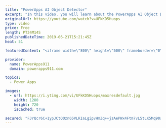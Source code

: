 ```yaml
---
title: "PowerApps AI Object Detector"
excerpt: "In this video, you will learn about the PowerApps AI Object Detector. And not just a quick demo app but we will dive into how to make a production level model and talk about how to refine it with error reporting. So very cool.   Video on PowerApps Email Attachments https://www.youtube.com/watch?v=V3feURQfY3M"
originalUrl: https://youtube.com/watch?v=UFkKD5Huops
type: video
price: Free
length: PT34M14S
publishedDateTime: 2019-06-21T15:21:45Z
heat: 51

featuredContent: "<iframe width=\"800\" height=\"500\" frameborder=\"0\" src=\"https://www.youtube.com/embed/UFkKD5Huops\" allow=\"accelerometer; autoplay; encrypted-media; gyroscope; picture-in-picture\" allowfullscreen></iframe>"

provider:
  name: PowerApps911
  domain: powerapps911.com

topics:
  - Power Apps

images:
  - url: https://i.ytimg.com/vi/UFkKD5Huops/maxresdefault.jpg
    width: 1280
    height: 720
    isCached: true

secured: "FJrQcr6C+1ypJCtQOzn65VLRIaLgipvHmZq++jzAePWx4Ftm7vL5tLK5Mq90sBly21ael2ofjhL47bEc7CyMgPC6tY6m7lgCsbWQXcuDRfuP+BcGhbA0s9A3GETRlBMQkDQWCT7xgOsVgl4xrEHFgYH1LqrASYk/TRj2E5M4mfxrb2Jfv2QYmQOJVp9goOoMBguCJk0QVR7SBImVmg71TuggkJJdAVdcHjWgsHy/fXtEw3NUgcNz9nz93CS4+EqLSaFvWnLzPoLyVeMWwpEqg5hxMkLACQrzkvw7wpzcrka/iYOiFqiOzn4F3JZ8jZ+BQnGB3vOtRGA+5Eg8C4cdNcpNwN3fgG+n2zBMRotG/fGaduxDTykhb5009oxsuKPgCD5NKfsSZzwDBWgLZoddUi/rfUDke4h5Lpf7HCiQm0g=;WliXvU0HEg83W3R0L7FPxA=="
---
```


